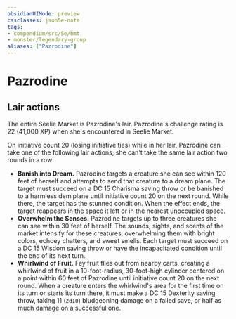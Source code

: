 ```yaml
---
obsidianUIMode: preview
cssclasses: json5e-note
tags:
- compendium/src/5e/bmt
- monster/legendary-group
aliases: ["Pazrodine"]
---
```

# Pazrodine

## Lair actions


The entire Seelie Market is Pazrodine's lair. Pazrodine's challenge rating is 22 (41,000 XP) when she's encountered in Seelie Market.

On initiative count 20 (losing initiative ties) while in her lair, Pazrodine can take one of the following lair actions; she can't take the same lair action two rounds in a row:

- **Banish into Dream.** Pazrodine targets a creature she can see within 120 feet of herself and attempts to send that creature to a dream plane. The target must succeed on a DC 15 Charisma saving throw or be banished to a harmless demiplane until initiative count 20 on the next round. While there, the target has the stunned condition. When the effect ends, the target reappears in the space it left or in the nearest unoccupied space.  
- **Overwhelm the Senses.** Pazrodine targets up to three creatures she can see within 30 feet of herself. The sounds, sights, and scents of the market intensify for these creatures, overwhelming them with bright colors, echoey chatters, and sweet smells. Each target must succeed on a DC 15 Wisdom saving throw or have the incapacitated condition until the end of its next turn.  
- **Whirlwind of Fruit.** Fey fruit flies out from nearby carts, creating a whirlwind of fruit in a 10-foot-radius, 30-foot-high cylinder centered on a point within 60 feet of Pazrodine until initiative count 20 on the next round. When a creature enters the whirlwind's area for the first time on its turn or starts its turn there, it must make a DC 15 Dexterity saving throw, taking 11 (`2d10`) bludgeoning damage on a failed save, or half as much damage on a successful one.